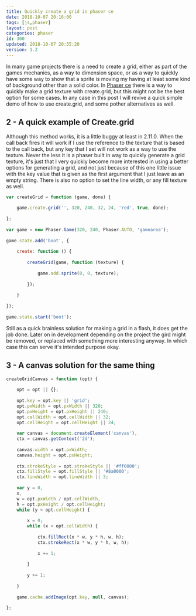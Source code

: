 ```yaml
---
title: Quickly create a grid in phaser ce
date: 2018-10-07 20:16:00
tags: [js,phaser]
layout: post
categories: phaser
id: 300
updated: 2018-10-07 20:55:20
version: 1.2
---
```


In many game projects there is a need to create a grid, either as part of the games mechanics, as a way to dimension space, or as a way to quickly have some way to show that a sprite is moving my having at least some kind of background other than a solid color. In [Phaser ce](https://photonstorm.github.io/phaser-ce/) there is a way to quickly make a grid texture with create.grid, but this might not be the best option for some cases. In any case in this post I will revive a quick simple demo of how to use create.grid, and some pother alternatives as well.

<!-- more -->

## 2 - A quick example of Create.grid

Although this method works, it is a little buggy at least in 2.11.0. When the call back fires it will work if I use the reference to the texture that is based to the call back, but any key that I set will not work as a way to use the texture. Never the less it is a phaser built in way to quickly generate a grid texture, it's just that I very quickly become more interested in using a better options for generating a grid, and not just because of this one little issue with the key value that is given as the first argument that I just leave as an empty string. There is also no option to set the line width, or any fill texture as well.

```js
var createGrid = function (game, done) {
 
    game.create.grid('', 320, 240, 32, 24, 'red', true, done);
 
};
 
var game = new Phaser.Game(320, 240, Phaser.AUTO, 'gamearea');
 
game.state.add('boot', {
 
    create: function () {
 
        createGrid(game, function (texture) {
 
            game.add.sprite(0, 0, texture);
 
        });
 
    }
 
});
 
game.state.start('boot');
```

Still as a quick brainless solution for making a grid in a flash, it does get the job done. Later on in development depending on the project the gird might be removed, or replaced with something more interesting anyway. In which case this can serve it's intended purpose okay.

## 3 - A canvas solution for the same thing

```js
createGridCanvas = function (opt) {
 
    opt = opt || {};
 
    opt.key = opt.key || 'grid';
    opt.pxWidth = opt.pxWidth || 320;
    opt.pxHeight = opt.pxHeight || 240;
    opt.cellWidth = opt.cellWidth || 32;
    opt.cellHeight = opt.cellHeight || 24;
 
    var canvas = document.createElement('canvas'),
    ctx = canvas.getContext('2d');
 
    canvas.width = opt.pxWidth;
    canvas.height = opt.pxHeight;
 
    ctx.strokeStyle = opt.strokeStyle || '#ff0000';
    ctx.fillStyle = opt.fillStyle || '#8a0000';
    ctx.lineWidth = opt.lineWidth || 3;
 
    var y = 0,
    x,
    w = opt.pxWidth / opt.cellWidth,
    h = opt.pxHeight / opt.cellHeight;
    while (y < opt.cellHeight) {
 
        x = 0;
        while (x < opt.cellWidth) {
 
            ctx.fillRect(x * w, y * h, w, h);
            ctx.strokeRect(x * w, y * h, w, h);
 
            x += 1;
 
        }
 
        y += 1;
 
    }
 
    game.cache.addImage(opt.key, null, canvas);
 
};
```
